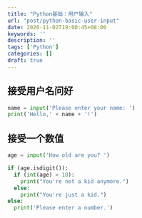 ```yaml
---
title: "Python基础：用户输入"
url: "post/python-basic-user-input"
date: 2020-11-02T19:00:45+08:00
keywords: ''
description: ''
tags: ['Python']
categories: []
draft: true
---
```


## 接受用户名问好

```Python
name = input('Please enter your name: ')
print('Hello,' + name + '!')
```

## 接受一个数值

```Python
age = input('How old are you? ')

if (age.isdigit()):
  if (int(age) > 18):
    print("You're not a kid anymore.")
  else:
    print("You're just a kid.")
else:
  print('Please enter a number.')
```